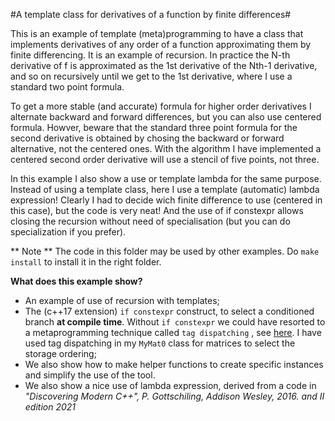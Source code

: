 #A template class for derivatives of a function by finite differences#

This is an example of template (meta)programming to have a class that implements derivatives of any order of a function
approximating them by finite differencing. It is an example of recursion. In practice the N-th derivative of f is approximated
as the 1st derivative of the Nth-1 derivative, and so on recursively until we get to the 1st derivative, where I use a standard two point formula.

To get a more stable (and accurate) formula for higher order derivatives I alternate backward and
forward differences, but you can also use centered formula. Howver, beware that the standard three point formula for the second derivative is obtained
by chosing the backward or forward alternative, not the centered ones. With the algorithm I have implemented a centered second order derivative will use a stencil of five points, not three.

In this example I also show a use or template lambda for the same purpose.  Instead of using a template class, here I use a template (automatic) lambda expression! Clearly I had to decide wich finite difference to use (centered in this case), but the code is very neat! And the use of if constexpr allows closing the recursion without need of specialisation (but you can do specialization if you prefer).

** Note ** The code in this folder may be used by other examples. Do `make install` to install it in the right folder.

**What does this example show?**

- An example of use of recursion with templates;
- The (c++17 extension) `if constexpr` construct, to select a conditioned branch **at compile time**. Without `if constexpr` we could have resorted to a metaprogramming technique called `tag dispatching` , see [here](www.fluentcpp.com/2018/04/27/tag-dispatching/). I have used tag dispatching in my `MyMat0` class for matrices to select the storage ordering;
- We also show how to make helper functions to create specific instances and simplify the use of the tool.
- We also show a nice use of lambda expression, derived from a code in *"Discovering Modern C++", P. Gottschiling, Addison Wesley, 2016. and II edition 2021*
